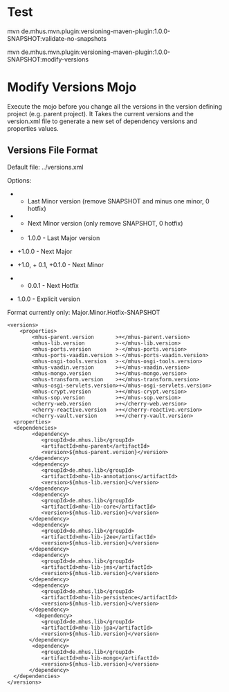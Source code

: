 

# Test

mvn de.mhus.mvn.plugin:versioning-maven-plugin:1.0.0-SNAPSHOT:validate-no-snapshots

mvn de.mhus.mvn.plugin:versioning-maven-plugin:1.0.0-SNAPSHOT:modify-versions

# Modify Versions Mojo

Execute the mojo before you change all the versions in the version defining project (e.g. parent project). It Takes the current versions and the version.xml file to generate a new set of dependency versions and properties values.

## Versions File Format


Default file: ../versions.xml

Options:

* - Last Minor version (remove SNAPSHOT and minus one minor, 0 hotfix)
* + Next Minor version (only remove SNAPSHOT, 0 hotfix)

* - 1.0.0 - Last Major version 
* +1.0.0 - Next Major
* +1.0, + 0.1, +0.1.0 - Next Minor
* + 0.0.1 - Next Hotfix
* 1.0.0 - Explicit version

Format currently only: Major.Minor.Hotfix-SNAPSHOT


```
<versions>
    <properties>
        <mhus-parent.version       >+</mhus-parent.version>
        <mhus-lib.version          >-</mhus-lib.version>
        <mhus-ports.version        >-</mhus-ports.version>
        <mhus-ports-vaadin.version >-</mhus-ports-vaadin.version>
        <mhus-osgi-tools.version   >-</mhus-osgi-tools.version>
        <mhus-vaadin.version       >+</mhus-vaadin.version>
        <mhus-mongo.version        >+</mhus-mongo.version>
        <mhus-transform.version    >+</mhus-transform.version>
        <mhus-osgi-servlets.version>+</mhus-osgi-servlets.version>
        <mhus-crypt.version        >+</mhus-crypt.version>
        <mhus-sop.version          >+</mhus-sop.version>
        <cherry-web.version        >+</cherry-web.version>
        <cherry-reactive.version   >+</cherry-reactive.version>
        <cherry-vault.version      >+</cherry-vault.version>
  <properties>
  <dependencies>
        <dependency>
           <groupId>de.mhus.lib</groupId>
           <artifactId>mhu-parent</artifactId>
           <version>${mhus-parent.version}</version>
       </dependency>
        <dependency>
           <groupId>de.mhus.lib</groupId>
           <artifactId>mhu-lib-annotations</artifactId>
           <version>${mhus-lib.version}</version>
       </dependency>
        <dependency>
           <groupId>de.mhus.lib</groupId>
           <artifactId>mhu-lib-core</artifactId>
           <version>${mhus-lib.version}</version>
       </dependency>
        <dependency>
           <groupId>de.mhus.lib</groupId>
           <artifactId>mhu-lib-j2ee</artifactId>
           <version>${mhus-lib.version}</version>
       </dependency>
        <dependency>
           <groupId>de.mhus.lib</groupId>
           <artifactId>mhu-lib-jms</artifactId>
           <version>${mhus-lib.version}</version>
       </dependency>
        <dependency>
           <groupId>de.mhus.lib</groupId>
           <artifactId>mhu-lib-persistence</artifactId>
           <version>${mhus-lib.version}</version>
       </dependency>
         <dependency>
           <groupId>de.mhus.lib</groupId>
           <artifactId>mhu-lib-jpa</artifactId>
           <version>${mhus-lib.version}</version>
       </dependency>
        <dependency>
           <groupId>de.mhus.lib</groupId>
           <artifactId>mhu-lib-mongo</artifactId>
           <version>${mhus-lib.version}</version>
       </dependency>
  </dependencies>
</versions>
```
